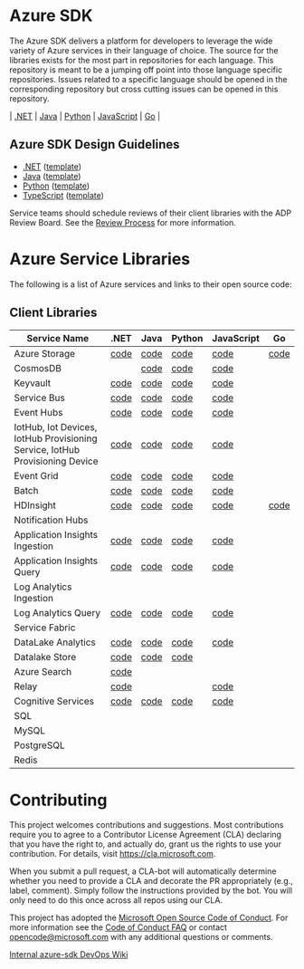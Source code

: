 # Azure SDK

The Azure SDK delivers a platform for developers to leverage the wide variety of Azure services in their language of choice. The source for the libraries exists for the most part in repositories for each language. This repository is meant to be a jumping off point into those language specific repositories. Issues related to a specific language should be opened in the corresponding repository but cross cutting issues can be opened in this repository.

| [.NET](https://github.com/Azure/azure-sdk-for-net) | [Java](https://github.com/Azure/azure-sdk-for-java) | [Python](https://github.com/Azure/azure-sdk-for-python) | [JavaScript](https://github.com/Azure/azure-sdk-for-js) | [Go](https://github.com/Azure/azure-sdk-for-go) |

## Azure SDK Design Guidelines

- [.NET](https://azuresdkspecs.z5.web.core.windows.net/DotNetSpec.html) ([template](https://github.com/Azure/azure-sdk-for-net/tree/master/sdk/template/Azure.Template))
- [Java](https://azuresdkspecs.z5.web.core.windows.net/JavaSpec.html) ([template](https://github.com/Azure/azure-sdk-for-java/tree/master/sdk/template/azure-sdk-template))
- [Python](https://azuresdkspecs.z5.web.core.windows.net/PythonSpec.html) ([template](https://github.com/Azure/azure-sdk-for-python/tree/master/sdk/template/azure-template))
- [TypeScript](https://azuresdkspecs.z5.web.core.windows.net/TypeScriptSpec.html) ([template](https://github.com/Azure/azure-sdk-for-js/tree/master/sdk/template/template))

Service teams should schedule reviews of their client libraries with the ADP Review Board.  See the [Review Process](docs/ReviewProcess.md) for more information.

# Azure Service Libraries

The following is a list of Azure services and links to their open source code:

## Client Libraries

| Service Name | .NET | Java | Python | JavaScript | Go |
| ------------ | ------ | ----- | ------ | ------- | -------- |
| Azure Storage | [code](https://github.com/Azure/azure-storage-net) | [code](https://github.com/Azure/azure-storage-java) | [code](https://github.com/Azure/azure-storage-python) | [code](https://github.com/Azure/azure-storage-node) | [code](https://github.com/Azure/azure-storage-go) |
| CosmosDB | | [code](https://github.com/Azure/azure-cosmosdb-java) | [code](https://github.com/Azure/azure-cosmos-python) | [code](https://github.com/Azure/azure-cosmos-js) |
| Keyvault | [code](https://github.com/Azure/azure-sdk-for-net/tree/psSdkJson6/src/SDKs/KeyVault/dataPlane)  | [code](https://github.com/Azure/azure-keyvault-java) | [code](https://github.com/Azure/azure-sdk-for-python/tree/master/azure-keyvault) | [code](https://github.com/Azure/azure-sdk-for-node/tree/master/lib/services/keyVault)|
| Service Bus | [code](https://github.com/Azure/azure-service-bus-dotnet) | [code](https://github.com/Azure/azure-service-bus-java) | [code](https://github.com/Azure/azure-sdk-for-python/tree/master/azure-servicebus) | [code](https://github.com/Azure/azure-sdk-for-js/tree/master/packages/%40azure/servicebus/data-plane) |
| Event Hubs | [code](https://github.com/Azure/azure-event-hubs-dotnet) | [code](https://github.com/Azure/azure-event-hubs-java) | [code](https://github.com/Azure/azure-event-hubs-python) | [code](https://github.com/Azure/azure-sdk-for-js/tree/master/packages/%40azure/eventhubs/) |
| IotHub, Iot Devices, IotHub Provisioning Service, IotHub Provisioning Device | [code](https://github.com/Azure/azure-iot-sdk-csharp) | [code](https://github.com/Azure/azure-iot-sdk-java) | [code](https://github.com/Azure/azure-iot-sdk-python) | [code](https://github.com/Azure/azure-iot-sdk-node) |
| Event Grid | [code](https://github.com/Azure/azure-sdk-for-net/tree/psSdkJson6/src/SDKs/EventGrid/DataPlane) | [code](https://github.com/Azure/azure-sdk-for-java/tree/master/eventgrid/data-plane) | [code](https://github.com/Azure/azure-sdk-for-python/tree/master/azure-eventgrid) | [code](https://github.com/Azure/azure-sdk-for-node/tree/master/lib/services/eventgrid) |
| Batch | [code](https://github.com/Azure/azure-sdk-for-net/tree/psSdkJson6/src/SDKs/Batch/DataPlane) | [code](https://github.com/Azure/azure-batch-sdk-for-java) | [code](https://github.com/Azure/azure-sdk-for-python/tree/master/azure-batch) | [code](https://github.com/Azure/azure-sdk-for-node/tree/master/lib/services/batch) |
| HDInsight | [code](https://github.com/Azure/azure-sdk-for-net/tree/master/src/SDKs/HDInsight) | [code](https://github.com/Azure/azure-sdk-for-java/tree/master/hdinsight) | [code](https://github.com/Azure/azure-sdk-for-python/tree/master/azure-mgmt-hdinsight) | [code](https://github.com/Azure/azure-sdk-for-node/tree/master/lib/services/hdInsightManagement) | [code](https://github.com/Azure/azure-sdk-for-go/tree/master/services/preview/hdinsight)
| Notification Hubs | | | | |
| Application Insights Ingestion | [code](https://github.com/Microsoft/ApplicationInsights-dotnet) | [code](https://github.com/Microsoft/ApplicationInsights-java)| [code](https://github.com/Microsoft/ApplicationInsights-python) | [code](https://github.com/Microsoft/ApplicationInsights-node.js) |
| Application Insights Query | [code](https://github.com/Azure/azure-sdk-for-net/tree/psSdkJson6/src/SDKs/ApplicationInsights/DataPlane)| [code](https://github.com/Azure/azure-sdk-for-java/tree/master/applicationinsights/data-plane) | [code](https://github.com/Azure/azure-sdk-for-python/tree/master/azure-applicationinsights)| [code](https://github.com/Azure/azure-sdk-for-node/tree/master/lib/services/applicationinsights-query) |
| Log Analytics Ingestion | | | | |
| Log Analytics Query | [code](https://github.com/Azure/azure-sdk-for-net/tree/psSdkJson6/src/SDKs/OperationalInsights/DataPlane) | [code](https://github.com/Azure/azure-sdk-for-java/tree/master/loganalytics/data-plane) | [code](https://github.com/Azure/azure-sdk-for-python/tree/master/azure-loganalytics) | [code](https://github.com/Azure/azure-sdk-for-node/tree/master/lib/services/loganalytics) |
| Service Fabric | | | | |
| DataLake Analytics | [code](https://github.com/Azure/azure-sdk-for-net/tree/psSdkJson6/src/SDKs/DataLake.Analytics)| [code](https://github.com/Azure/azure-libraries-for-java/tree/master/azure-mgmt-datalake-analytics) | [code](https://github.com/Azure/azure-sdk-for-python/tree/master/azure-mgmt-datalake-analytics)| [code](https://github.com/Azure/azure-sdk-for-node/tree/master/lib/services/dataLake.Analytics)|
| Datalake Store | [code](https://github.com/Azure/azure-data-lake-store-net) | [code](https://github.com/Azure/azure-data-lake-store-java) | [code](https://github.com/Azure/azure-data-lake-store-python) | |
| Azure Search | [code](https://github.com/Azure/azure-sdk-for-net/tree/psSdkJson6/src/SDKs/Search) | | | |
| Relay | [code](https://github.com/Azure/azure-relay-dotnet) | | | [code](https://github.com/Azure/azure-relay-node)|
| Cognitive Services | [code](https://github.com/Azure/azure-sdk-for-net/tree/psSdkJson6/src/SDKs/CognitiveServices/dataPlane) | [code](https://github.com/Azure/azure-sdk-for-java/tree/master/cognitiveservices/data-plane) | [code](https://github.com/Azure/azure-sdk-for-python) | [code](https://github.com/Azure/azure-sdk-for-node/tree/master/lib/services) |
| SQL | | | | |
| MySQL | | | | |
| PostgreSQL | | | | |
| Redis | | | | |

# Contributing

This project welcomes contributions and suggestions.  Most contributions require you to agree to a
Contributor License Agreement (CLA) declaring that you have the right to, and actually do, grant us
the rights to use your contribution. For details, visit https://cla.microsoft.com.

When you submit a pull request, a CLA-bot will automatically determine whether you need to provide
a CLA and decorate the PR appropriately (e.g., label, comment). Simply follow the instructions
provided by the bot. You will only need to do this once across all repos using our CLA.

This project has adopted the [Microsoft Open Source Code of Conduct](https://opensource.microsoft.com/codeofconduct/).
For more information see the [Code of Conduct FAQ](https://opensource.microsoft.com/codeofconduct/faq/) or
contact [opencode@microsoft.com](mailto:opencode@microsoft.com) with any additional questions or comments.

[Internal azure-sdk DevOps Wiki](https://aka.ms/azure-sdk-devops-wiki)

